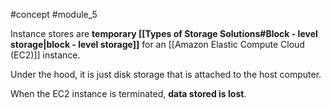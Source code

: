 #concept #module_5

Instance stores are **temporary [[Types of Storage Solutions#Block - level storage|block - level storage]]** for an [[Amazon Elastic Compute Cloud (EC2)]] instance.

Under the hood, it is just disk storage that is attached to the host computer.

When the EC2 instance is terminated, **data stored is lost**.